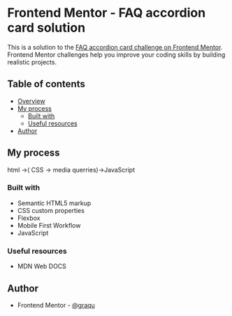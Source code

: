 # Frontend Mentor - FAQ accordion card solution

This is a solution to the [FAQ accordion card challenge on Frontend Mentor](https://www.frontendmentor.io/challenges/faq-accordion-card-XlyjD0Oam). Frontend Mentor challenges help you improve your coding skills by building realistic projects. 

## Table of contents

- [Overview](#overview)
- [My process](#my-process)
  - [Built with](#built-with)
  - [Useful resources](#useful-resources)
- [Author](#author)

## My process

html ->( CSS -> media querries)->JavaScript

### Built with

- Semantic HTML5 markup
- CSS custom properties
- Flexbox
- Mobile First Workflow
- JavaScript

### Useful resources

- MDN Web DOCS

## Author

- Frontend Mentor - [@graqu](https://www.frontendmentor.io/profile/graqu)
